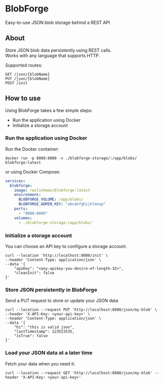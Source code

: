 # BlobForge
Easy-to-use JSON blob storage behind a REST API   

## About
Store JSON blob data persistently using REST calls.   
Works with any language that supports HTTP.

Supported routes:
```
GET /json/{blobName}
PUT /json/{blobName}
POST /init
```

## How to use 
Using BlobForge takes a few simple steps:
- Run the application using Docker
- Initialize a storage account

### Run the application using Docker
Run the Docker container:
```shell
docker run -p 8080:8080 -v ./blobforge-storage/:/app/blobs/ blobforge:latest 
```

or using Docker Compose: 
```yaml
services:
  blobforge:
    image: rwslinkman/blobforge:latest
    environment:
      BLOBFORGE_VOLUME: /app/blobs/
      BLOBFORGE_ADMIN_KEY: "abcdefghijklmnop"
    ports:
      - "8080:8080"
    volumes:
      - ./blobforge-storage:/app/blobs/
```

### Initialize a storage account 
You can choose an API key to configure a storage account.   

```shell
curl --location 'http://localhost:8080/init' \
--header 'Content-Type: application/json' \
--data '{
    "apiKey": "<any-apikey-you-desire-of-length-32>",
    "cleanInit": false
}'
```

### Store JSON persistently in BlobForge
Send a PUT request to store or update your JSON data

```shell
curl --location --request PUT 'http://localhost:8080/json/my-blob' \
--header 'X-API-Key: <your-api-key>' \
--header 'Content-Type: application/json' \
--data '{
    "hi": "this is valid json",
    "lastTimestamp": 123523535,
    "isTrue": false
}'
```

### Load your JSON data at a later time
Fetch your data when you need it: 

```shell
curl --location --request GET 'http://localhost:8080/json/my-blob' --header 'X-API-Key: <your-api-key>'
```
